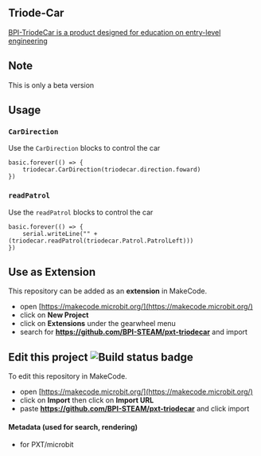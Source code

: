 ## Triode-Car

[BPI-TriodeCar is a product designed for education on entry-level engineering](https://es.aliexpress.com/item/1005002490348201.html?spm=5261.ProductManageOnline.0.0.21634edftI1T4f)

## Note

This is only a beta version

## Usage

### ``CarDirection``

Use the ``CarDirection`` blocks to control the car

```blocks 
basic.forever(() => {
    triodecar.CarDirection(triodecar.direction.foward)
})
```

### ``readPatrol``

Use the ``readPatrol`` blocks to control the car

```blocks 
basic.forever(() => {
    serial.writeLine("" + (triodecar.readPatrol(triodecar.Patrol.PatrolLeft)))
})
```
## Use as Extension

This repository can be added as an **extension** in MakeCode.

* open [https://makecode.microbit.org/](https://makecode.microbit.org/)
* click on **New Project**
* click on **Extensions** under the gearwheel menu
* search for **https://github.com/BPI-STEAM/pxt-triodecar** and import

## Edit this project ![Build status badge](https://github.com/BPI-STEAM/pxt-triodecar/workflows/MakeCode/badge.svg)

To edit this repository in MakeCode.

* open [https://makecode.microbit.org/](https://makecode.microbit.org/)
* click on **Import** then click on **Import URL**
* paste **https://github.com/BPI-STEAM/pxt-triodecar** and click import

#### Metadata (used for search, rendering)

* for PXT/microbit
<script src="https://makecode.com/gh-pages-embed.js"></script><script>makeCodeRender("{{ site.makecode.home_url }}", "{{ site.github.owner_name }}/{{ site.github.repository_name }}");</script>
